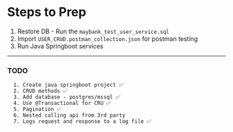 # Steps to Prep
1. Restore DB - Run the `maybank_test_user_service.sql`
2. Import `USER_CRUD.postman_collection.json` for postman testing
3. Run Java Springboot services

---
### TODO
      1. Create java springboot project ✅
      2. CRUD methods ✅
      3. Add database - postgres/mssql ✅
      4. Use @Transactional for CRU ✅
      5. Pagination ✅
      6. Nested calling api from 3rd party
      7. Logs request and response to a log file ✅

